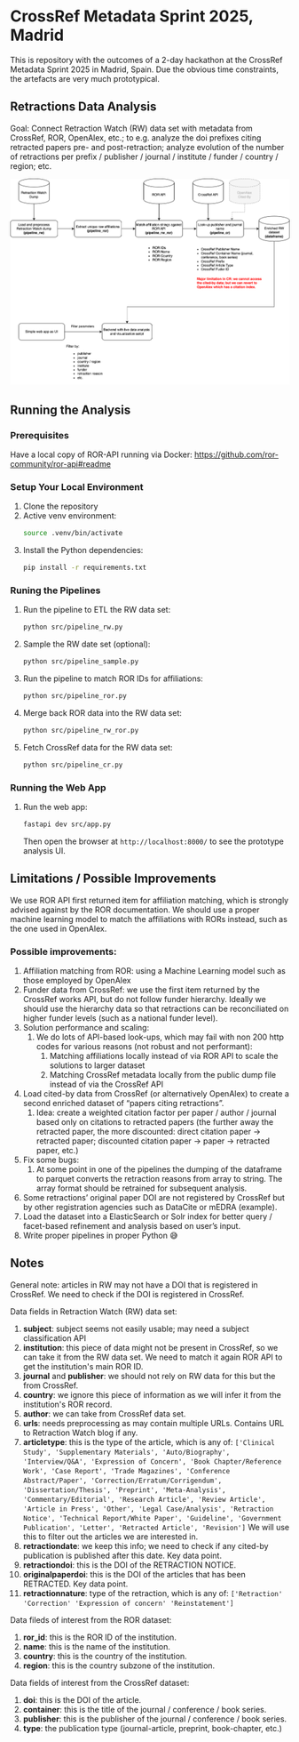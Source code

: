 # CrossRef Metadata Sprint 2025, Madrid

This is repository with the outcomes of a 2-day hackathon at the CrossRef Metadata
Sprint 2025 in Madrid, Spain. Due the obvious time constraints, the artefacts are
very much prototypical.

## Retractions Data Analysis

Goal: Connect Retraction Watch (RW) data set with metadata from CrossRef, ROR,
OpenAlex, etc.; to e.g. analyze the doi prefixes citing retracted papers pre- and
post-retraction; analyze evolution of the number of retractions per prefix / publisher
/ journal / institute / funder / country / region; etc.

![Solution Overview](solution-overview.png)

## Running the Analysis

### Prerequisites

Have a local copy of ROR-API running via Docker: https://github.com/ror-community/ror-api#readme

### Setup Your Local Environment

1. Clone the repository
1. Active venv environment:
   ```bash
   source .venv/bin/activate
   ```
1. Install the Python dependencies:
   ```bash
   pip install -r requirements.txt
   ```

### Runing the Pipelines

1. Run the pipeline to ETL the RW data set:
   ```bash
   python src/pipeline_rw.py
   ```
1. Sample the RW date set (optional):
   ```bash
   python src/pipeline_sample.py
   ```
1. Run the pipeline to match ROR IDs for affiliations:
   ```bash
   python src/pipeline_ror.py
   ```
1. Merge back ROR data into the RW data set:
   ```bash
   python src/pipeline_rw_ror.py
   ```
1. Fetch CrossRef data for the RW data set:
   ```bash
   python src/pipeline_cr.py
   ```

### Running the Web App

1. Run the web app:
   ```bash
   fastapi dev src/app.py
   ```
   Then open the browser at `http://localhost:8000/` to see the prototype analysis UI.

## Limitations / Possible Improvements

We use ROR API first returned item for affiliation matching, which is strongly advised against
by the ROR documentation. We should use a proper machine learning model to match the affiliations
with RORs instead, such as the one used in OpenAlex.

### Possible improvements:

1. Affiliation matching from ROR: using a Machine Learning model such as those employed by OpenAlex
1. Funder data from CrossRef: we use the first item returned by the CrossRef works API, but do not follow
   funder hierarchy. Ideally we should use the hierarchy data so that retractions can be reconciliated on
   higher funder levels (such as a national funder level).
1. Solution performance and scaling:
   1. We do lots of API-based look-ups, which may fail with non 200 http codes for various reasons (not robust and not performant):
      1. Matching affiliations locally instead of via ROR API to scale the solutions to larger dataset
      1. Matching CrossRef metadata locally from the public dump file instead of via the CrossRef API
1. Load cited-by data from CrossRef (or alternatively OpenAlex) to create a second enriched dataset of “papers citing retractions”.
   1. Idea: create a weighted citation factor per paper / author / journal based only on citations to retracted papers (the further away the retracted paper, the more discounted: direct citation paper → retracted paper; discounted citation paper → paper → retracted paper, etc.)
1. Fix some bugs:
   1. At some point in one of the pipelines the dumping of the dataframe to parquet converts the retraction reasons from array to string. The array format should be retrained for subsequent analysis.
1. Some retractions’ original paper DOI are not registered by CrossRef but by other registration agencies such as DataCite or mEDRA (example).
1. Load the dataset into a ElasticSearch or Solr index for better query / facet-based refinement and analysis based on user’s input.
1. Write proper pipelines in proper Python 😅

## Notes

General note: articles in RW may not have a DOI that is registered in CrossRef.
We need to check if the DOI is registered in CrossRef.

Data fields in Retraction Watch (RW) data set:

1. **subject**: subject seems not easily usable; may need a subject classification API
1. **institution**: this piece of data might not be present in CrossRef, so we can take
   it from the RW data set. We need to match it again ROR API to get the institution's
   main ROR ID.
1. **journal** and **publisher**: we should not rely on RW data for this but the from
   CrossRef.
1. **country**: we ignore this piece of information as we will infer it from the
   institution's ROR record.
1. **author**: we can take from CrossRef data set.
1. **urls**: needs preprocessing as may contain multiple URLs. Contains URL to Retraction
   Watch blog if any.
1. **articletype**: this is the type of the article, which is any of:
   `['Clinical Study', 'Supplementary Materials', 'Auto/Biography', 'Interview/Q&A', 'Expression of Concern', 'Book Chapter/Reference Work', 'Case Report', 'Trade Magazines', 'Conference Abstract/Paper', 'Correction/Erratum/Corrigendum', 'Dissertation/Thesis', 'Preprint', 'Meta-Analysis', 'Commentary/Editorial', 'Research Article', 'Review Article', 'Article in Press', 'Other', 'Legal Case/Analysis', 'Retraction Notice', 'Technical Report/White Paper', 'Guideline', 'Government Publication', 'Letter', 'Retracted Article', 'Revision']`
   We will use this to filter out the articles we are interested in.
1. **retractiondate**: we keep this info; we need to check if any cited-by publication is
   published after this date. Key data point.
1. **retractiondoi**: this is the DOI of the RETRACTION NOTICE.
1. **originalpaperdoi**: this is the DOI of the articles that has been RETRACTED. Key data
   point.
1. **retractionnature**: type of the retraction, which is any of:
   `['Retraction' 'Correction' 'Expression of concern' 'Reinstatement']`

Data fileds of interest from the ROR dataset:

1. **ror_id**: this is the ROR ID of the institution.
1. **name**: this is the name of the institution.
1. **country**: this is the country of the institution.
1. **region**: this is the country subzone of the institution.

Data fields of interest from the CrossRef dataset:

1. **doi**: this is the DOI of the article.
1. **container**: this is the title of the journal / conference / book series.
1. **publisher**: this is the publisher of the journal / conference / book series.
1. **type**: the publication type (journal-article, preprint, book-chapter, etc.)
